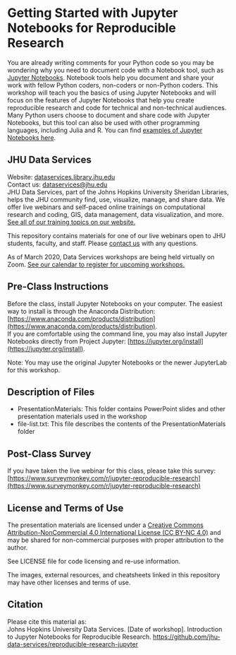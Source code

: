 # Getting Started with Jupyter Notebooks for Reproducible Research
You are already writing comments for your Python code so you may be wondering why you need to document code with a Notebook tool, such as [Jupyter Notebooks](https://jupyter.org/). Notebook tools help you document and share your work with fellow Python coders, non-coders or non-Python coders. This workshop will teach you the basics of using Jupyter Notebooks and will focus on the features of Jupyter Notebooks that help you create reproducible research and code for technical and non-technical audiences. Many Python users choose to document and share code with Jupyter Notebooks, but this tool can also be used with other programming languages, including Julia and R. You can find [examples of Jupyter Notebooks here](https://nbviewer.org/).


## JHU Data Services   
Website: [dataservices.library.jhu.edu](https://dataservices.library.jhu.edu/)   
Contact us: [dataservices@jhu.edu](mailto:dataservices@jhu.edu)   
JHU Data Services, part of the Johns Hopkins University Sheridan Libraries, helps the JHU community find, use, visualize, manage, and share data. We offer live webinars and self-paced online trainings on computational research and coding, GIS, data management, data visualization, and more. [See all of our training topics on our website.](https://dataservices.library.jhu.edu/training-workshops/)   

This repository contains materials for one of our live webinars open to JHU students, faculty, and staff. Please [contact us](mailto:dataservices@jhu.edu) with any questions.

As of March 2020, Data Services workshops are being held virtually on Zoom. [See our calendar to register for upcoming workshops.](https://dataservices.library.jhu.edu/training-workshops/calendar/)


## Pre-Class Instructions
Before the class, install Jupyter Notebooks on your computer. The easiest way to install is through the Anaconda Distribution: [https://www.anaconda.com/products/distribution](https://www.anaconda.com/products/distribution).    
If you are comfortable using the command line, you may also install Jupyter Notebooks directly from Project Jupyter: [https://jupyter.org/install](https://jupyter.org/install).   

Note: You may use the original Jupyter Notebooks or the newer JupyterLab for this workshop.


## Description of Files
- PresentationMaterials: This folder contains PowerPoint slides and other presentation materials used in the workshop
- file-list.txt: This file describes the contents of the PresentationMaterials folder   


## Post-Class Survey
If you have taken the live webinar for this class, please take this survey: [https://www.surveymonkey.com/r/jupyter-reproducible-research](https://www.surveymonkey.com/r/jupyter-reproducible-research)


## License and Terms of Use
The presentation materials are licensed under a [Creative Commons Attribution-NonCommercial 4.0 International License (CC BY-NC 4.0)](https://creativecommons.org/licenses/by-nc/4.0/) and may be shared for non-commercial purposes with proper attribution to the author.   

See LICENSE file for code licensing and re-use information.   

The images, external resources, and cheatsheets linked in this repository may have other licenses and terms of use.


## Citation
Please cite this material as:    
Johns Hopkins University Data Services. [Date of workshop]. Introduction to Jupyter Notebooks for Reproducible Research. https://github.com/jhu-data-services/reproducible-research-jupyter
